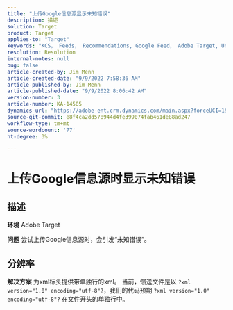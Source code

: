 ```yaml
---
title: "上传Google信息源显示未知错误"
description: 描述
solution: Target
product: Target
applies-to: "Target"
keywords: "KCS， Feeds， Recommendations, Google Feed， Adobe Target, Unknown Error"
resolution: Resolution
internal-notes: null
bug: false
article-created-by: Jim Menn
article-created-date: "9/9/2022 7:58:36 AM"
article-published-by: Jim Menn
article-published-date: "9/9/2022 8:06:42 AM"
version-number: 3
article-number: KA-14505
dynamics-url: "https://adobe-ent.crm.dynamics.com/main.aspx?forceUCI=1&pagetype=entityrecord&etn=knowledgearticle&id=c9c8642f-1530-ed11-9db1-0022480866ad"
source-git-commit: e8f4ca2dd578944d4fe399074fab461de88ad247
workflow-type: tm+mt
source-wordcount: '77'
ht-degree: 3%

---
```


# 上传Google信息源时显示未知错误

## 描述


<b>环境</b>
Adobe Target

<b>问题</b>
尝试上传Google信息源时，会引发“未知错误”。


## 分辨率


<b>解决方案</b>
为xml标头提供带单独行的xml。
当前，馈送文件是以 `?xml version="1.0" encoding="utf-8"?`，我们的代码预期 `?xml version="1.0" encoding="utf-8"?` 在文件开头的单独行中。
